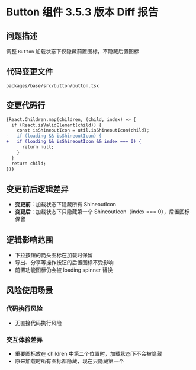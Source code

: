 # Button 组件 3.5.3 版本 Diff 报告

## 问题描述
调整 `Button` 加载状态下仅隐藏前置图标，不隐藏后置图标

## 代码变更文件
`packages/base/src/button/button.tsx`

## 变更代码行
```diff
{React.Children.map(children, (child, index) => {
  if (React.isValidElement(child)) {
    const isShineoutIcon = util.isShineoutIcon(child);
-   if (loading && isShineoutIcon) {
+   if (loading && isShineoutIcon && index === 0) {
      return null;
    }
  }
  return child;
})}
```

## 变更前后逻辑差异
- **变更前**：加载状态下隐藏所有 ShineoutIcon
- **变更后**：加载状态下只隐藏第一个 ShineoutIcon（index === 0），后置图标保留

## 逻辑影响范围
- 下拉按钮的箭头图标在加载时保留
- 导出、分享等操作按钮的后置图标不受影响
- 前置功能图标仍会被 loading spinner 替换

## 风险使用场景

### 代码执行风险
- 无直接代码执行风险

### 交互体验差异
- 重要图标放在 children 中第二个位置时，加载状态下不会被隐藏
- 原来加载时所有图标都隐藏，现在只隐藏第一个